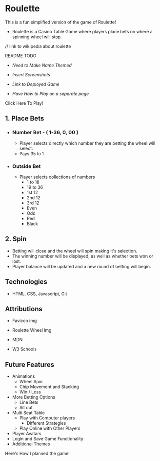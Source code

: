 # Roulette
This is a fun simplified version of the game of Roulette!
- Roulette is a Casino Table Game where players place bets on where a spinning wheel will stop.

// link to wikipedia about roulette



README TODO
- *Need to Make Name Themed*

- *Insert Screenshots*

- *Link to Deployed Game*
- *Have How to Play on a seperate page*

Click Here To Play!

## 1. Place Bets
- ### Number Bet - ( 1-36, 0, 00 )
    - Player selects directly which number they are betting the wheel will select.
    - Pays 35 to 1
- ### Outside Bet
    - Player selects collections of numbers
        - 1 to 18
        - 19 to 36
        - 1st 12
        - 2nd 12
        - 3rd 12
        - Even
        - Odd
        - Red
        - Black

## 2. Spin
- Betting will close and the wheel will spin making it's selection.
- The winning number will be displayed, as well as whether bets won or lost.
- Player balance will be updated and a new round of betting will begin.

## Technologies
- HTML, CSS, Javascript, Git

## Attributions
- Favicon img

- Roulette Wheel img

- MDN

- W3 Schools



## Future Features
- Animations
    - Wheel Spin
    - Chip Movement and Stacking
    - Win / Loss
- More Betting Options
    - Line Bets
    - Sit out
- Multi Seat Table
    - Play with Computer players
        - Different Strategies
    - Play Online with Other Players
- Player Avatars
- Login and Save Game Functionality
- Additional Themes

Here's How I planned the game!
